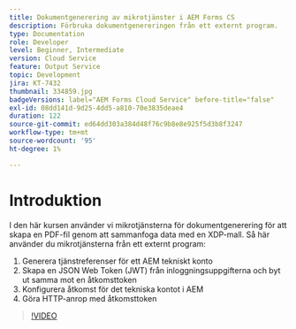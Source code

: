 ```yaml
---
title: Dokumentgenerering av mikrotjänster i AEM Forms CS
description: Förbruka dokumentgenereringen från ett externt program.
type: Documentation
role: Developer
level: Beginner, Intermediate
version: Cloud Service
feature: Output Service
topic: Development
jira: KT-7432
thumbnail: 334859.jpg
badgeVersions: label="AEM Forms Cloud Service" before-title="false"
exl-id: 08dd141d-9d25-4dd5-a810-70e3835deae4
duration: 122
source-git-commit: ed64dd303a384d48f76c9b8e8e925f5d3b8f3247
workflow-type: tm+mt
source-wordcount: '95'
ht-degree: 1%

---
```


# Introduktion

I den här kursen använder vi mikrotjänsterna för dokumentgenerering för att skapa en PDF-fil genom att sammanfoga data med en XDP-mall. Så här använder du mikrotjänsterna från ett externt program:

1. Generera tjänstreferenser för ett AEM tekniskt konto
1. Skapa en JSON Web Token (JWT) från inloggningsuppgifterna och byt ut samma mot en åtkomsttoken
1. Konfigurera åtkomst för det tekniska kontot i AEM
1. Göra HTTP-anrop med åtkomsttoken

>[!VIDEO](https://video.tv.adobe.com/v/334859?quality=12&learn=on)
